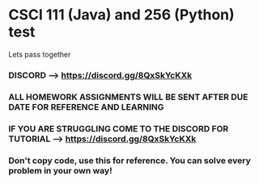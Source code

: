 # CSCI 111 (Java) and 256 (Python) test

Lets pass together

### DISCORD --> https://discord.gg/8QxSkYcKXk
### ALL HOMEWORK ASSIGNMENTS WILL BE SENT AFTER DUE DATE FOR REFERENCE AND LEARNING
### IF YOU ARE STRUGGLING COME TO THE DISCORD FOR TUTORIAL --> https://discord.gg/8QxSkYcKXk
### Don't copy code, use this for reference. You can solve every problem in your own way!
